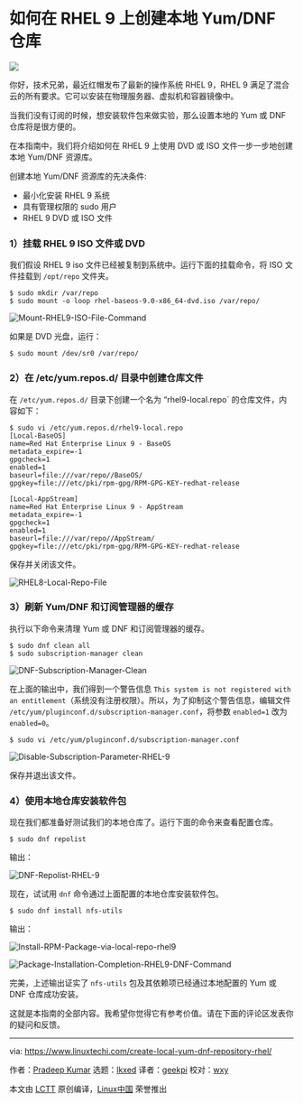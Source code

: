 [#]: subject: "How to Create Local Yum/DNF Repository on RHEL 9"
[#]: via: "https://www.linuxtechi.com/create-local-yum-dnf-repository-rhel/"
[#]: author: "Pradeep Kumar https://www.linuxtechi.com/author/pradeep/"
[#]: collector: "lkxed"
[#]: translator: "geekpi"
[#]: reviewer: "wxy"
[#]: publisher: "wxy"
[#]: url: "https://linux.cn/article-14697-1.html"

如何在 RHEL 9 上创建本地 Yum/DNF 仓库
======

![](https://img.linux.net.cn/data/attachment/album/202206/11/164149y9zzm7kkxwsxgszw.jpg)

你好，技术兄弟，最近红帽发布了最新的操作系统 RHEL 9，RHEL 9 满足了混合云的所有要求。它可以安装在物理服务器、虚拟机和容器镜像中。

当我们没有订阅的时候，想安装软件包来做实验，那么设置本地的 Yum 或 DNF 仓库将是很方便的。

在本指南中，我们将介绍如何在 RHEL 9 上使用 DVD 或 ISO 文件一步一步地创建本地 Yum/DNF 资源库。

创建本地 Yum/DNF 资源库的先决条件:

* 最小化安装 RHEL 9 系统
* 具有管理权限的 sudo 用户
* RHEL 9 DVD 或 ISO 文件

### 1）挂载 RHEL 9 ISO 文件或 DVD

我们假设 RHEL 9 iso 文件已经被复制到系统中。运行下面的挂载命令，将 ISO 文件挂载到 `/opt/repo` 文件夹。

```
$ sudo mkdir /var/repo
$ sudo mount -o loop rhel-baseos-9.0-x86_64-dvd.iso /var/repo/
```

![Mount-RHEL9-ISO-File-Command][1]

如果是 DVD 光盘，运行：

```
$ sudo mount /dev/sr0 /var/repo/
```

### 2）在 /etc/yum.repos.d/ 目录中创建仓库文件

在 `/etc/yum.repos.d/` 目录下创建一个名为 “rhel9-local.repo` 的仓库文件，内容如下：

```
$ sudo vi /etc/yum.repos.d/rhel9-local.repo
[Local-BaseOS]
name=Red Hat Enterprise Linux 9 - BaseOS
metadata_expire=-1
gpgcheck=1
enabled=1
baseurl=file:///var/repo//BaseOS/
gpgkey=file:///etc/pki/rpm-gpg/RPM-GPG-KEY-redhat-release

[Local-AppStream]
name=Red Hat Enterprise Linux 9 - AppStream
metadata_expire=-1
gpgcheck=1
enabled=1
baseurl=file:///var/repo//AppStream/
gpgkey=file:///etc/pki/rpm-gpg/RPM-GPG-KEY-redhat-release
```

保存并关闭该文件。

![RHEL8-Local-Repo-File][2]

### 3）刷新 Yum/DNF 和订阅管理器的缓存

执行以下命令来清理 Yum 或 DNF 和订阅管理器的缓存。

```
$ sudo dnf clean all
$ sudo subscription-manager clean
```

![DNF-Subscription-Manager-Clean][3]

在上面的输出中，我们得到一个警告信息 `This system is not registered with an entitlement`（系统没有注册权限）。所以，为了抑制这个警告信息，编辑文件 `/etc/yum/pluginconf.d/subscription-manager.conf`，将参数 `enabled=1` 改为 `enabled=0`。

```
$ sudo vi /etc/yum/pluginconf.d/subscription-manager.conf
```

![Disable-Subscription-Parameter-RHEL-9][4]

保存并退出该文件。

### 4）使用本地仓库安装软件包

现在我们都准备好测试我们的本地仓库了。运行下面的命令来查看配置仓库。

```
$ sudo dnf repolist
```

输出：

![DNF-Repolist-RHEL-9][5]

现在，试试用 `dnf` 命令通过上面配置的本地仓库安装软件包。

```
$ sudo dnf install nfs-utils
```

输出：

![Install-RPM-Package-via-local-repo-rhel9][6]

![Package-Installation-Completion-RHEL9-DNF-Command][7]

完美，上述输出证实了 `nfs-utils` 包及其依赖项已经通过本地配置的 Yum 或 DNF 仓库成功安装。

这就是本指南的全部内容。我希望你觉得它有参考价值。请在下面的评论区发表你的疑问和反馈。

--------------------------------------------------------------------------------

via: https://www.linuxtechi.com/create-local-yum-dnf-repository-rhel/

作者：[Pradeep Kumar][a]
选题：[lkxed][b]
译者：[geekpi](https://github.com/geekpi)
校对：[wxy](https://github.com/wxy)

本文由 [LCTT](https://github.com/LCTT/TranslateProject) 原创编译，[Linux中国](https://linux.cn/) 荣誉推出

[a]: https://www.linuxtechi.com/author/pradeep/
[b]: https://github.com/lkxed
[1]: https://www.linuxtechi.com/wp-content/uploads/2022/06/Mount-RHEL9-ISO-File-Command.png
[2]: https://www.linuxtechi.com/wp-content/uploads/2022/06/RHEL8-Local-Repo-File.png
[3]: https://www.linuxtechi.com/wp-content/uploads/2022/06/DNF-Subscription-Manager-Clean.png
[4]: https://www.linuxtechi.com/wp-content/uploads/2022/06/Disable-Subscription-Parameter-RHEL-9.png
[5]: https://www.linuxtechi.com/wp-content/uploads/2022/06/DNF-Repolist-RHEL-9.png
[6]: https://www.linuxtechi.com/wp-content/uploads/2022/06/Install-RPM-Package-via-local-repo-rhel9.png
[7]: https://www.linuxtechi.com/wp-content/uploads/2022/06/Package-Installation-Completion-RHEL9-DNF-Command.png
